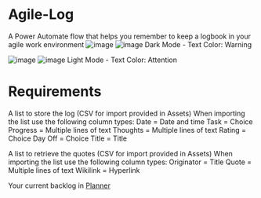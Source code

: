 # Agile-Log
A Power Automate flow that helps you remember to keep a logbook in your agile work environment
![image](https://github.com/SocksThatRock/Agile-Log/assets/118437480/8badf7be-8680-4e51-ad5c-83a56806945c)
![image](https://github.com/SocksThatRock/Agile-Log/assets/118437480/751d8095-ebc6-4cf5-a014-5f66ace316f7)
Dark Mode - Text Color: Warning


![image](https://github.com/SocksThatRock/Agile-Log/assets/118437480/afe066e1-dbed-4929-a842-6814bd94cf4f)
![image](https://github.com/SocksThatRock/Agile-Log/assets/118437480/fba43f16-f41f-43af-a203-92928dab4b11)
Light Mode - Text Color: Attention







# Requirements

A list to store the log (CSV for import provided in Assets)
When importing the list use the following column types:
Date = Date and time
Task = Choice
Progress = Multiple lines of text
Thoughts = Multiple lines of text
Rating = Choice
Day Off = Choice
Title = Title

A list to retrieve the quotes (CSV for import provided in Assets)
When importing the list use the following column types:
Originator = Title
Quote = Multiple lines of text
Wikilink = Hyperlink

Your current backlog in [Planner](https://tasks.office.com/)
